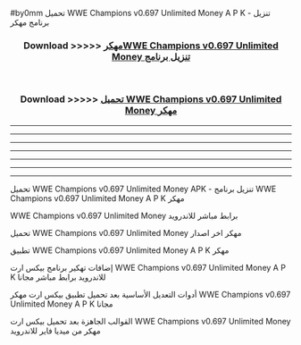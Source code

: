 #by0mm تحميل WWE Champions v0.697 Unlimited Money  A P K - تنزيل برنامج مهكر



<div align="center">
<h3>Download >>>>> <a href="https://runaway1.web.app/?sq=WWE Champions v0.697 Unlimited Money ">مهكرWWE Champions v0.697 Unlimited Money  تنزيل برنامج</a></h3><br>

<h3>Download >>>>> <a href="https://runaway1.web.app/?sq=WWE Champions v0.697 Unlimited Money ">تحميل WWE Champions v0.697 Unlimited Money  مهكر</a></h3>
</div>


----------------------------------------------------------

----------------------------------------------------------

----------------------------------------------------------

----------------------------------------------------------

----------------------------------------------------------

----------------------------------------------------------

----------------------------------------------------------

تحميل WWE Champions v0.697 Unlimited Money  APK - تنزيل برنامج WWE Champions v0.697 Unlimited Money  A P K مهكر

WWE Champions v0.697 Unlimited Money  برابط مباشر للاندرويد

تحميل WWE Champions v0.697 Unlimited Money  مهكر اخر اصدار

تطبيق WWE Champions v0.697 Unlimited Money  A P K مهكر

إضافات تهكير برنامج بيكس ارت WWE Champions v0.697 Unlimited Money  A P K للاندرويد برابط مباشر مجانا

أدوات التعديل الأساسية بعد تحميل تطبيق بيكس ارت مهكر WWE Champions v0.697 Unlimited Money  A P K مجانا

القوالب الجاهزة بعد تحميل بيكس ارت WWE Champions v0.697 Unlimited Money  مهكر من ميديا فاير للاندرويد



